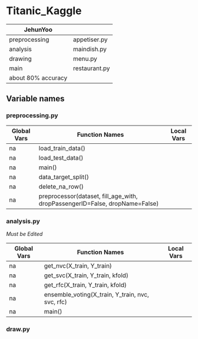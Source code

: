 # Titanic_Kaggle

|JehunYoo      |              |
|--------------|--------------|
|preprocessing | appetiser.py |
|analysis      | maindish.py  |
|drawing       | menu.py      |
|main          | restaurant.py|
|about 80% accuracy           |

## Variable names

### preprocessing.py
|Global Vars|Function Names   |Local Vars|
|-----------|-----------------|----------|
|na         |load_train_data()|          |
|na         |load_test_data() |          |
|na         |main()           |          |
|na         |data_target_split()|        |
|na         |delete_na_row()  |          |
|na         |preprocessor(dataset, fill_age_with, dropPassengerID=False, dropName=False)  |          |




### analysis.py

_Must be Edited_

|Global Vars|Function Names   |Local Vars|
|-----------|-----------------|----------|
|na         |get_nvc(X_train, Y_train)|          |
|na         |get_svc(X_train, Y_train, kfold) |          |
|na         |get_rfc(X_train, Y_train, kfold)           |          |
|na         |ensemble_voting(X_train, Y_train, nvc, svc, rfc)|        |
|na         |main()  |          |


### draw.py
